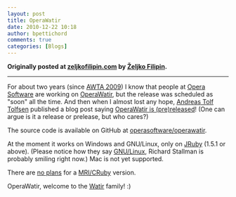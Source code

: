```yaml
---
layout: post
title: OperaWatir
date: 2010-12-22 10:18
author: bpettichord
comments: true
categories: [Blogs]
---
```

<strong>Originally posted at <a href="http://zeljkofilipin.com/operawatir/">zeljkofilipin.com</a> by <a href="http://zeljkofilipin.com/">Željko Filipin</a>.</strong>

<hr />

For about two years (since <a href="http://awta.wikispaces.com/AWTA+2009">AWTA 2009</a>) I know that people at <a href="http://www.opera.com/">Opera Software</a> are working on <a href="http://operawatir.org/">OperaWatir</a>, but the release was scheduled as "soon" all the time. And then when I almost lost any hope, <a href="http://home.e-tjenesten.org/~ato/">Andreas Tolf Tolfsen</a> published a blog post saying <a href="http://my.opera.com/core/blog/operawatir-pre-release">OperaWatir is (pre)released</a>! (One can argue is it a release or prelease, but who cares?)

The source code is available on GitHub at <a href="https://github.com/operasoftware/operawatir">operasoftware/operawatir</a>.

At the moment it works on Windows and GNU/Linux, only on <a href="http://jruby.org/">JRuby</a> (1.5.1 or above). (Please notice how they say <a href="http://en.wikipedia.org/wiki/GNU/Linux_naming_controversy">GNU/Linux</a>, Richard Stallman is probably smiling right now.) Mac is not yet supported.

There are <a href="http://rubyforge.org/pipermail/wtr-development/2010-December/002735.html">no plans</a> for a <a href="http://en.wikipedia.org/wiki/Ruby_MRI">MRI/CRuby</a> version.

OperaWatir, welcome to the <a href="http://watir.com/">Watir</a> family! :)

